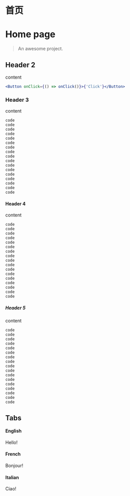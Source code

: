 # 首页

# Home page

> An awesome project.

## Header 2

content

```jsx
<Button onClick={() => onClick()}>{'Click'}</Button>
```

### Header 3

content

```
code
code
code
code
code
code
code
code
code
code
code
code
code
code
code
code
code
```

#### Header 4


content

```
code
code
code
code
code
code
code
code
code
code
code
code
code
code
code
code
code
```

##### Header 5

content

```
code
code
code
code
code
code
code
code
code
code
code
code
code
code
code
code
code
```

## Tabs

<!-- tabs:start -->

#### **English**

Hello!

#### **French**

Bonjour!

#### **Italian**

Ciao!

<!-- tabs:end -->